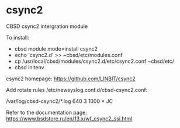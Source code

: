 # csync2
CBSD csync2 intergration module

To install:

  - cbsd module mode=install csync2
  - echo 'csync2.d' >> ~cbsd/etc/modules.conf
  - cp /usr/local/cbsd/modules/csync2.d/etc/csync2.conf ~cbsd/etc/
  - cbsd initenv

csync2 homepage: https://github.com/LINBIT/csync2

Add rotate rules /etc/newsyslog.conf.d/cbsd-csync2.conf:

/var/log/cbsd-csync2/*.log                     640  3     1000 *     JC

  Refer to the documentation page: https://www.bsdstore.ru/en/13.x/wf_csync2_ssi.html
